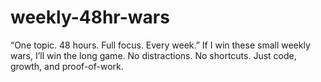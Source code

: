# weekly-48hr-wars
“One topic. 48 hours. Full focus. Every week.” If I win these small weekly wars, I’ll win the long game. No distractions. No shortcuts. Just code, growth, and proof-of-work.
